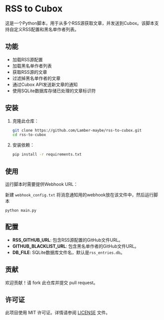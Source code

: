 # RSS to Cubox

这是一个Python脚本，用于从多个RSS源获取文章，并发送到Cubox。该脚本支持自定义RSS配置和黑名单作者列表。

## 功能

- 加载RSS源配置
- 加载黑名单作者列表
- 获取RSS源的文章
- 过滤掉黑名单作者的文章
- 通过Cubox API发送新文章的通知
- 使用SQLite数据库存储已处理的文章标识符

## 安装

1. 克隆此仓库：

   ```bash
   git clone https://github.com/Lamber-maybe/rss-to-cubox.git 
   cd rss-to-cubox
   ```

2. 安装依赖：

   ```bash
   pip install -r requirements.txt
   ```

## 使用

运行脚本时需要提供Webhook URL：

新建 `webhook_config.txt` 将消息通知用的webhook放在该文件中，然后运行脚本

```
python main.py
```


## 配置

- **RSS_GITHUB_URL**: 包含RSS源配置的GitHub文件URL。
- **GITHUB_BLACKLIST_URL**: 包含黑名单作者的GitHub文件URL。
- **DB_FILE**: SQLite数据库文件名，默认是`rss_entries.db`。

## 贡献

欢迎贡献！请 fork 此仓库并提交 pull request。

## 许可证

此项目使用 MIT 许可证。详情请参阅 [LICENSE](LICENSE) 文件。
